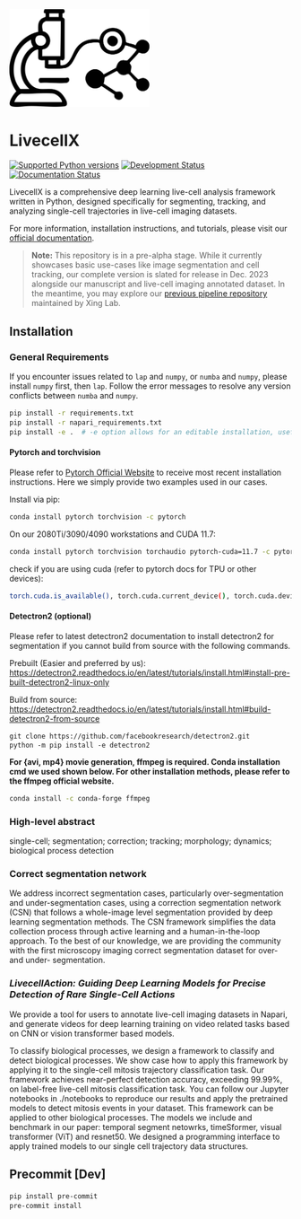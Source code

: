 
<img src="https://github.com/xing-lab-pitt/livecellx/blob/main/docs/source/_static/logo.jpg" alt="LivecellX Logo" width="250"/>


# LivecellX

[![Supported Python versions](https://img.shields.io/badge/python-3.8%7C3.9%7C3.10-blue)](https://python.org)
[![Development Status](https://img.shields.io/badge/status-pre--alpha-yellow)](https://en.wikipedia.org/wiki/Software_release_life_cycle#Pre-alpha)
[![Documentation Status](https://readthedocs.org/projects/livecellx/badge/?version=latest)](https://livecellx.readthedocs.io/en/latest/?badge=latest)

LivecellX is a comprehensive deep learning live-cell analysis framework written in Python, designed specifically for segmenting, tracking, and analyzing single-cell trajectories in live-cell imaging datasets.  


For more information, installation instructions, and tutorials, please visit our [official documentation](https://livecellx.readthedocs.io/en/latest/).

> **Note:** This repository is in a pre-alpha stage. While it currently showcases basic use-cases like image segmentation and cell tracking, our complete version is slated for release in Dec. 2023 alongside our manuscript and live-cell imaging annotated dataset. In the meantime, you may explore our [previous pipeline repository](https://github.com/xing-lab-pitt/xing-vimentin-dic-pipeline) maintained by Xing Lab.

## Installation

### General Requirements

If you encounter issues related to `lap` and `numpy`, or `numba` and `numpy`, please install `numpy` first, then `lap`. Follow the error messages to resolve any version conflicts between `numba` and `numpy`.

```bash
pip install -r requirements.txt
pip install -r napari_requirements.txt
pip install -e .  # -e option allows for an editable installation, useful for development
```

#### **Pytorch and torchvision**  
Please refer to [Pytorch Official Website](https://pytorch.org/get-started/locally) to receive most recent installation instructions. Here we simply provide two examples used in our cases.  

Install via pip:  
```bash
conda install pytorch torchvision -c pytorch
```

On our 2080Ti/3090/4090 workstations and CUDA 11.7:  
```bash
conda install pytorch torchvision torchaudio pytorch-cuda=11.7 -c pytorch -c nvidia
```

check if you are using cuda (refer to pytorch docs for TPU or other devices):
```bash
torch.cuda.is_available(), torch.cuda.current_device(), torch.cuda.device_count()
``````


#### **Detectron2 (optional)**  

Please refer to latest detectron2 documentation to install detectron2 for segmentation if you cannot build from source with the following commands.  

Prebuilt (Easier and preferred by us):  
https://detectron2.readthedocs.io/en/latest/tutorials/install.html#install-pre-built-detectron2-linux-only

Build from source:  
https://detectron2.readthedocs.io/en/latest/tutorials/install.html#build-detectron2-from-source

```
git clone https://github.com/facebookresearch/detectron2.git
python -m pip install -e detectron2
```

**For {avi, mp4} movie generation, ffmpeg is required. Conda installation cmd we used shown below. For other installation methods, please refer to the ffmpeg official website.**
```bash
conda install -c conda-forge ffmpeg
```
### High-level abstract
single-cell; segmentation; correction; tracking; morphology; dynamics; biological process detection

### Correct segmentation network
We address incorrect segmentation cases, particularly over-segmentation and under-segmentation cases, using a correction segmentation network (CSN) that follows a whole-image level segmentation provided by deep learning segmentation methods. The CSN framework simplifies the data collection process through active learning and a human-in-the-loop approach. To the best of our knowledge, we are providing the community with the first microscopy imaging correct segmentation dataset for over- and under- segmentation. 

### *LivecellAction: Guiding Deep Learning Models for Precise Detection of Rare Single-Cell Actions*
We provide a tool for users to annotate live-cell imaging datasets in Napari, and generate videos for deep learning training on video related tasks based on CNN or vision transformer based models.  

To classify biological processes, we design a framework to classify and detect biological processes. We show case how to apply this framework by applying it to the single-cell mitosis trajectory classification task. Our framework achieves near-perfect detection accuracy, exceeding 99.99%, on label-free live-cell mitosis classification task. You can follow our Jupyter notebooks in ./notebooks to reproduce our results and apply the pretrained models to detect mitosis events in your dataset. This framework can be applied to other biological processes. The models we include and benchmark in our paper: temporal segment netowrks, timeSformer, visual transformer (ViT) and resnet50. We designed a programming interface to apply trained models to our single cell trajectory data structures.


## Precommit [Dev]  
`pip install pre-commit`  
`pre-commit install`
